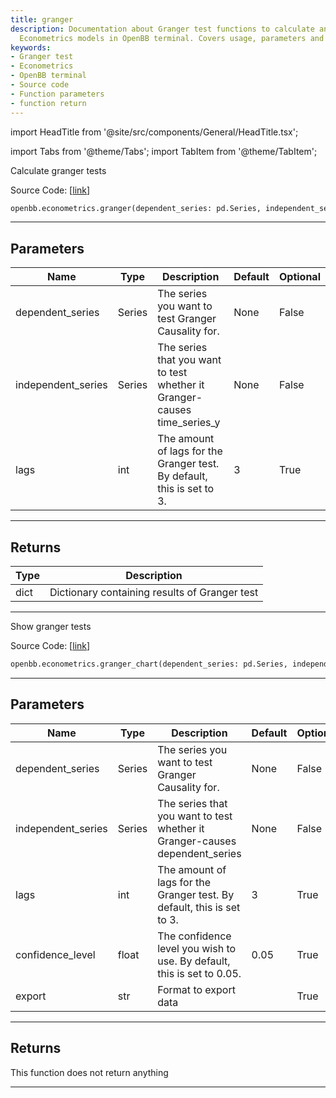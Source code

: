 ```yaml
---
title: granger
description: Documentation about Granger test functions to calculate and visualize
  Econometrics models in OpenBB terminal. Covers usage, parameters and return types.
keywords:
- Granger test
- Econometrics
- OpenBB terminal
- Source code
- Function parameters
- function return
---
```


import HeadTitle from '@site/src/components/General/HeadTitle.tsx';

<HeadTitle title="econometrics.granger - Reference | OpenBB SDK Docs" />

import Tabs from '@theme/Tabs';
import TabItem from '@theme/TabItem';

<Tabs>
<TabItem value="model" label="Model" default>

Calculate granger tests

Source Code: [[link](https://github.com/OpenBB-finance/OpenBB/tree/main/openbb_terminal/econometrics/econometrics_model.py#L210)]

```python
openbb.econometrics.granger(dependent_series: pd.Series, independent_series: pd.Series, lags: int = 3)
```

---

## Parameters

| Name | Type | Description | Default | Optional |
| ---- | ---- | ----------- | ------- | -------- |
| dependent_series | Series | The series you want to test Granger Causality for. | None | False |
| independent_series | Series | The series that you want to test whether it Granger-causes time_series_y | None | False |
| lags | int | The amount of lags for the Granger test. By default, this is set to 3. | 3 | True |


---

## Returns

| Type | Description |
| ---- | ----------- |
| dict | Dictionary containing results of Granger test |
---

</TabItem>
<TabItem value="view" label="Chart">

Show granger tests

Source Code: [[link](https://github.com/OpenBB-finance/OpenBB/tree/main/openbb_terminal/econometrics/econometrics_view.py#L247)]

```python
openbb.econometrics.granger_chart(dependent_series: pd.Series, independent_series: pd.Series, lags: int = 3, confidence_level: float = 0.05, export: str = "")
```

---

## Parameters

| Name | Type | Description | Default | Optional |
| ---- | ---- | ----------- | ------- | -------- |
| dependent_series | Series | The series you want to test Granger Causality for. | None | False |
| independent_series | Series | The series that you want to test whether it Granger-causes dependent_series | None | False |
| lags | int | The amount of lags for the Granger test. By default, this is set to 3. | 3 | True |
| confidence_level | float | The confidence level you wish to use. By default, this is set to 0.05. | 0.05 | True |
| export | str | Format to export data |  | True |


---

## Returns

This function does not return anything

---

</TabItem>
</Tabs>
